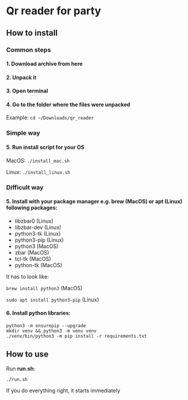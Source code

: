 # Qr reader for party

## How to install

### Common steps

#### 1. Download archive from here

#### 2. Unpack it

#### 3. Open terminal

#### 4. Go to the folder where the files were unpacked
Example: `cd ~/Downloads/qr_reader`

### Simple way
#### 5. Run install script for your OS
MacOS: `./install_mac.sh`

Linux: `./install_linux.sh`

### Difficult way
#### 5. Install with your package manager e.g. brew (MacOS) or apt (Linux) following packages:
* libzbar0 (Linux)
* libzbar-dev (Linux)
* python3-tk (Linux)
* python3-pip (Linux)
* python3 (MacOS)
* zbar (MacOS)
* tcl-tk (MacOS)
* python-tk (MacOS)

It has to look like:

`brew install python3` (MacOS)

`sudo apt install python3-pip` (Linux)

#### 6. Install python libraries:
```
python3 -m ensurepip --upgrade
mkdir venv && python3 -m venv venv
./venv/bin/python3 -m pip install -r requirements.txt
```

## How to use
Run **run.sh**:

`./run.sh`

If you do everything right, it starts immediately
